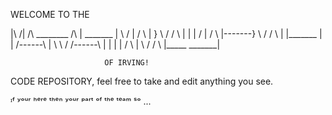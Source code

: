 WELCOME TO THE 

|\        /|     /\      ________                 /\      |       _______
|  \    /  |    /  \    |        }   \      /    /  \     |      |
|    \/    |   /    \   |-------}     \    /    /    \    |      |_______
|          |  /------\  |      \       \  /    /------\   |              |
|          | /        \ |        \      \/    /        \  |_____  _______|

                         OF IRVING!
 
CODE REPOSITORY, feel free to take and edit anything you see.

ᶦᶠ ʸᵒᵘʳ ʰᵉʳᵉ ᵗʰᵉⁿ ʸᵒᵘʳ ᵖᵃʳᵗ ᵒᶠ ᵗʰᵉ ᵗᵉᵃᵐ ˢᵒ ...

                                                      
                                                                                                                                        
                                                                                                                                        
                                                                     
                                                                        
                                                                                                                                      
                                                                                                                                      
        
